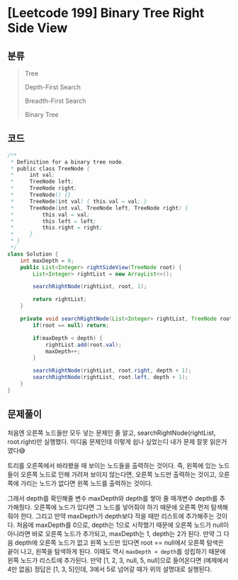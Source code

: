 # [Leetcode 199] Binary Tree Right Side View

## 분류
> Tree
> 
> Depth-First Search
> 
> Breadth-First Search
> 
> Binary Tree


## 코드
```java
/**
 * Definition for a binary tree node.
 * public class TreeNode {
 *     int val;
 *     TreeNode left;
 *     TreeNode right;
 *     TreeNode() {}
 *     TreeNode(int val) { this.val = val; }
 *     TreeNode(int val, TreeNode left, TreeNode right) {
 *         this.val = val;
 *         this.left = left;
 *         this.right = right;
 *     }
 * }
 */
class Solution {
    int maxDepth = 0;
    public List<Integer> rightSideView(TreeNode root) {
        List<Integer> rightList = new ArrayList<>();

        searchRightNode(rightList, root, 1);

        return rightList;
    }

    private void searchRightNode(List<Integer> rightList, TreeNode root, int depth){
        if(root == null) return;

        if(maxDepth < depth) {
            rightList.add(root.val);
            maxDepth++;
        }

        searchRightNode(rightList, root.right, depth + 1);
        searchRightNode(rightList, root.left, depth + 1);
    }
}
```

## 문제풀이

처음엔 오른쪽 노드들만 모두 넣는 문제인 줄 알고, searchRightNode(rightList, root.right)만 실행했다. 미디움 문제인데 이렇게 쉽나 싶었는디 내가 문제 잘못 읽은거였다😅

트리를 오른쪽에서 바라봤을 때 보이는 노드들을 출력하는 것이다. 즉, 왼쪽에 있는 노드들이 오른쪽 노드로 인해 가려져 보이지 않는다면, 오른쪽 노드만 출력하는 것이고, 오른쪽에 가리는 노드가 없다면 왼쪽 노드를 출력하는 것이다.

그래서 depth를 확인해줄 변수 maxDepth와 depth를 쌓아 줄 매개변수 depth를 추가해줬다. 오른쪽에 노드가 있다면 그 노드를 넣어줘야 하기 때문에 오른쪽 먼저 탐색해줘야 한다. 그리고 만약 maxDepth가 depth보다 작을 때만 리스트에 추가해주는 것이다. 처음에 maxDepth를 0으로, depth는 1으로 시작했기 때문에 오른쪽 노드가 null이 아니라면 바로 오른쪽 노드가 추가되고, maxDepth는 1, depth는 2가 된다. 만약 그 다음 depth에 오른쪽 노드가 없고 왼쪽 노드만 있다면 root == null에서 오른쪽 탐색은 끝이 나고, 왼쪽을 탐색하게 된다. 이때도 역시 `maxDepth < depth`를 성립하기 때문에 왼쪽 노드가 리스트에 추가된다.
만약 [1, 2, 3, null, 5, null]으로 들어온다면 (예제에서 4만 없음) 정답은 [1, 3, 5]인데, 3에서 5로 넘어갈 때가 위의 설명대로 실행된다.
